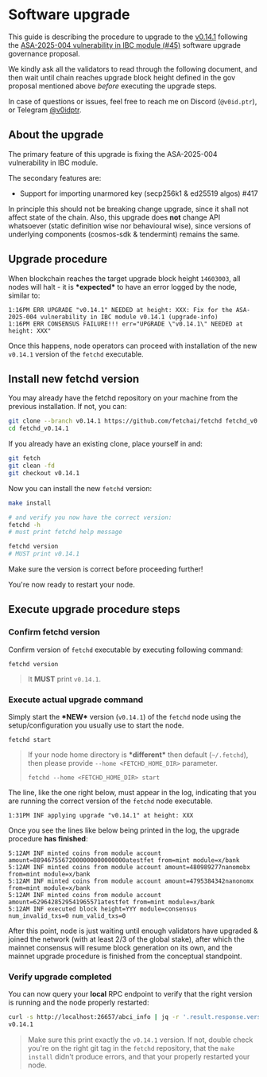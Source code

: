 
# Software upgrade

This guide is describing the procedure to upgrade to the [v0.14.1](https://github.com/fetchai/fetchd/releases/tag/v0.14.1) following the [ASA-2025-004 vulnerability in IBC module (#45)](https://explore-dorado.fetch.ai/proposals/45) software upgrade governance proposal.

We kindly ask all the validators to read through the following document, and then wait until chain reaches upgrade block height defined in the gov proposal mentioned above *before* executing the upgrade steps.

In case of questions or issues, feel free to reach me on Discord (`@v0id.ptr`), or Telegram [@v0idptr](https://t.me/v0idptr).

## About the upgrade

The primary feature of this upgrade is fixing the ASA-2025-004 vulnerability in IBC module.

The secondary features are:
 * Support for importing unarmored key (secp256k1 & ed25519 algos) #417

In principle this should not be breaking change upgrade, since it shall not affect state of the chain.
Also, this upgrade does **not** change API whatsoever (static definition wise nor behavioural wise), since versions of underlying components (cosmos-sdk & tendermint) remains the same.

## Upgrade procedure

When blockchain reaches the target upgrade block height `14603003`, all nodes will halt - it is **\*expected\*** to have an error logged by the node, similar to:

```
1:16PM ERR UPGRADE "v0.14.1" NEEDED at height: XXX: Fix for the ASA-2025-004 vulnerability in IBC module v0.14.1 (upgrade-info)
1:16PM ERR CONSENSUS FAILURE!!! err="UPGRADE \"v0.14.1\" NEEDED at height: XXX"
```

Once this happens, node operators can proceed with installation of the new `v0.14.1` version of the `fetchd` executable.

## Install new fetchd version

You may already have the fetchd repository on your machine from the previous installation. If not, you can:

```bash
git clone --branch v0.14.1 https://github.com/fetchai/fetchd fetchd_v0.14.1
cd fetchd_v0.14.1
```

If you already have an existing clone, place yourself in and:

```bash
git fetch
git clean -fd
git checkout v0.14.1
```

Now you can install the new `fetchd` version:

```bash
make install

# and verify you now have the correct version:
fetchd -h
# must print fetchd help message

fetchd version
# MUST print v0.14.1
```

Make sure the version is correct before proceeding further!

You're now ready to restart your node.

## Execute upgrade procedure steps

### Confirm fetchd version
Confirm version of `fetchd` executable by executing following command:
```shell
fetchd version
```
> It **MUST** print `v0.14.1`. 

### Execute actual upgrade command
Simply start the **\*NEW\*** version (`v0.14.1`) of the `fetchd` node using the setup/configuration you usually use to start the node. 

```shell
fetchd start
```
> If your node home directory is **\*different\*** then default (`~/.fetchd`), then please provide `--home <FETCHD_HOME_DIR>` parameter. 
> ```shell
> fetchd --home <FETCHD_HOME_DIR> start
> ```

The line, like the one right below, must appear in the log, indicating that you are running the correct version of the
`fetchd` node executable.

```
1:31PM INF applying upgrade "v0.14.1" at height: XXX
```


Once you see the lines like below being printed in the log, the upgrade procedure **has finished**:
```log
5:12AM INF minted coins from module account amount=88946755672000000000000000atestfet from=mint module=x/bank
5:12AM INF minted coins from module account amount=480989277nanomobx from=mint module=x/bank
5:12AM INF minted coins from module account amount=4795384342nanonomx from=mint module=x/bank
5:12AM INF minted coins from module account amount=6296428529541965571atestfet from=mint module=x/bank
5:12AM INF executed block height=YYY module=consensus num_invalid_txs=0 num_valid_txs=0
```

After this point, node is just waiting until enough validators have upgraded & joined the network (with at least 2/3
of the global stake), after which the mainnet consensus will resume block generation on its own, and the mainnet
upgrade procedure is finished from the conceptual standpoint.

### Verify upgrade completed

You can now query your **local** RPC endpoint to verify that the right version is running and the node properly
restarted:

```bash
curl -s http://localhost:26657/abci_info | jq -r '.result.response.version'
v0.14.1
```

> Make sure this print exactly the `v0.14.1` version. If not, double check you're on the right git tag in the `fetchd`
repository, that the `make install` didn't produce errors, and that your properly restarted your node.
